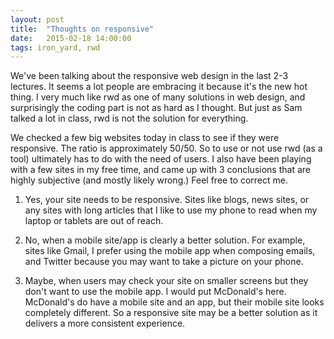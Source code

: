 ```yaml
---
layout: post
title:  "Thoughts on responsive"
date:   2015-02-18 14:00:00
tags: iron_yard, rwd
---
```

We've been talking about the responsive web design in the last 2-3 lectures. It seems a lot people are embracing it because it's the new hot thing. I very much like rwd as one of many solutions in web design, and surprisingly the coding part is not as hard as I thought. But just as Sam talked a lot in class, rwd is not the solution for everything. 

We checked a few big websites today in class to see if they were responsive. The ratio is approximately 50/50. So to use or not use rwd (as a tool) ultimately has to do with the need of users. I also have been playing with a few sites in my free time, and came up with 3 conclusions that are highly subjective (and mostly likely wrong.) Feel free to correct me.

1. Yes, your site needs to be responsive. Sites like blogs, news sites, or any sites with long articles that I like to use my phone to read when my laptop or tablets are out of reach. 

2. No, when a mobile site/app is clearly a better solution. For example, sites like Gmail, I prefer using the mobile app when composing emails, and Twitter because you may want to take a picture on your phone. 

3. Maybe, when users may check your site on smaller screens but they don't want to use the mobile app. I would put McDonald's here. McDonald's do have a mobile site and an app, but their mobile site looks completely different. So a responsive site may be a better solution as it delivers a more consistent experience. 